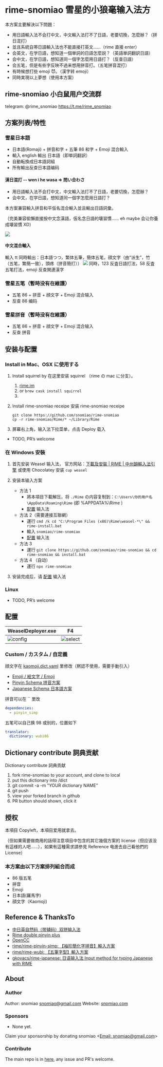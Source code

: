# rime-snomiao 雪星的小狼毫输入法方

本方案主要解決以下問題：

- 用日語輸入法不会打中文，中文輸入法打不了日語，老要切換，怎麼辦？（拼日混打）
- 並且系統自帯日語輸入法也不能直接打英文……（rime 直接 enter）
- 会英文，在学日語，想知道一個単詞的日語怎麼説？（英語単詞翻訳日語）
- 会中文，在学日語，想知道同一個字怎麼用日語打？（反查日語）
- 会五笔，但是有些字反映不過来想用拼音打。（五笔拼音混打）
- 有時候想打些 emoji 😈。（漢字转 emoji）
- 同時実現以上夢想（使用本方案）

## rime-snomiao 小白鼠用户交流群

telegram: @rime_snomiao https://t.me/rime_snomiao

## 方案列表/特性

### 雪星日本語

- 日本語(Romaji) + 拼音和字 + 五筆 86 和字 + Emoji 混合輸入
- 輸入 english 輸出 日本語（即単詞翻訳）
- 自動転換成日本語詞組
- 所有輸出反查日本語编码

#### 漢日混打 -- wen i he wasa => 問い合わさ

- 用日語輸入法不会打中文，中文輸入法打不了日語，老要切換，怎麼辦？
- 会中文，在学日語，想知道同一個字怎麼用日語打？

本方案兼容輸入拼音和平仮名混合輸入並且輸出日語詞彙。

（完美兼容偷懶直接按中文念漢語，仮名念日語的壊習慣…… eh maybe 会让你養成壊習慣 XD）

![](media/2022-12-21-19-37-19.png)

#### 中文混合輸入

輸入 tt 同時輸出：日本語つつ，繁体五筆，簡体五笔，顔文字（由“派生”，竹（五笔，繁簡一致），頭疼（拼音簡打））
![](media/2022-12-21-19-33-53.png)
同時，123 反査日語打法，58 反査五笔打法，emoji 反查関連漢字

### 雪星五笔（暫時没有在維護）

- 五笔 86 + 拼音 + 顔文字 + Emoji 混合输入
- 反查 86 编码

### 雪星拼音（暫時没有在維護）

- 五笔 86 + 拼音 + 顔文字 + Emoji 混合输入
- 反查 拼音

## 安装与配置

### Install in Mac、OSX に使用する

1. Install squirrel by 在这里安装 squirrel （rime の mac に分支）。
   1. [rime.im](https://rime.im)
   2. or `brew cask install squirrel`
   3.
2. Install rime-snomiao receipe 安装 rime-snomiao receipe

   ```shell
   git clone https://github.com/snomiao/rime-snomiao
   cp -r rime-snomiao/Rime/* ~/Library/Rime
   ```

3. 屏幕右上角，输入法下拉菜单，点击 Deploy 载入

- TODO, PR’s welcome

### 在 Windows 安裝

1. 首先安装 Weasel 输入法，
   官方网站：[下載及安裝 | RIME | 中州韻輸入法引擎](https://rime.im/download/)
   或使用 Chocolatey 安装 `cup weasel`
2. 安装本输入方案

   - 方法 1
     - 將本項目下載解压，将 `./Rime` の内容复制到：`C:\Users\你的用户名\AppData\Roaming\Rime` (即 %APPDATA%\Rime )
     - [配置](#配置) 输入法
   - 方法 2（需要連接互聯網）
     - 運行 `cmd /k cd "C:\Program Files (x86)\Rime\weasel-*\" && rime-install.bat`
     - 輸入 `snomiao/rime-snomiao`
     - [配置](#配置) 输入法
   - 方法 3
     - 運行 `git clone https://github.com/snomiao/rime-snomiao && cd rime-snomiao && install.bat`
   - 方法 4 （自动）
     - 運行 `npx rime-snomiao`

3. 安装完成后，请 [配置](#配置) 输入法

### Linux

- TODO, PR’s welcome

## 配置

| WeaselDeployer.exe          | F4                          |
| --------------------------- | --------------------------- |
| ![config](media/config.png) | ![select](media/select.png) |

### Custom / カスタム / 自定義

顔文字在 [kaomoji.dict.yaml](./kaomoji.dict.yaml) 里修改（黙認不使用，需要手動引入）

- [Emoji / 絵文字 / Emoji](./Rime/opencc/zh_emoji_word.json)
- [Pinyin Schema 拼音方案](./Rime/sno_pinyin.schema.yaml)
- [Japanese Schema 日本語方案 ](./Rime/sno_japanese.schema.yaml)

拼音可以在 `` 里改

```yaml
dependencies:
  - pinyin_simp
```

五笔可以自己换 98 或别的，位置如下

```yaml
translator:
  dictionary: wubi86
```

## Dictionary contribute 詞典贡献

Dictionary contribute 詞典贡献

1. fork rime-snomiao to your account, and clone to local
2. put this dictionary into /dict
3. git commit -a -m "YOUR dictionary NAME"
4. git push
5. view your forked branch in github
6. PR button should shown, click it

## 授权

本項目 Copyleft，本項目爱用就拿去。

（但如果需要做商用的話得注意項目中包含的其它幾個方案的 license（但应该没有這様的人吧……），如果有這種需求請参見 Reference 电進去自己看他們的 License）

### 本方案由以下方案排列組合而成

- 86 版五笔
- 拼音
- Emoji
- 日本語(羅馬字)
- 顔文字（Kaomoji)

## Reference & ThanksTo

- [中日英自然码（带辅码）双拼输入法](https://github.com/lippmann/lrime)
- [Rime double pinyin plus](https://github.com/mutoe/rime)
- [OpenCC](https://github.com/BYVoid/OpenCC)
- [rime/rime-pinyin-simp: 【袖珍簡化字拼音】輸入方案](https://github.com/rime/rime-pinyin-simp)
- [rime/rime-wubi: 【五筆字型】輸入方案](https://github.com/rime/rime-wubi)
- [gkovacs/rime-japanese: 日语输入法 Input method for typing Japanese with RIME](https://github.com/gkovacs/rime-japanese/)

## About

### Author

Author: snomiao <snomiao@gmail.com>
Website: [snomiao.com](https://snomiao.com)

### Sponsors

- None yet.

Claim your sponsorship by donating snomiao <[Email: snomiao@gmail.com](mailto:snomiao@gmail.com)>

### Contribute

The main repo is in [here](https://github.com/snomiao/rime-snomiao#readme), any issue and PR's welcome.
